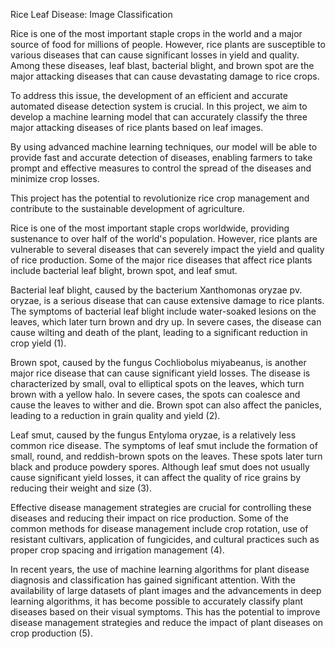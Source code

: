 Rice Leaf Disease: Image Classification

Rice is one of the most important staple crops in the world and a major source of food for millions of people. However, rice plants are susceptible to various diseases that can cause significant losses in yield and quality. Among these diseases, leaf blast, bacterial blight, and brown spot are the major attacking diseases that can cause devastating damage to rice crops.

To address this issue, the development of an efficient and accurate automated disease detection system is crucial. In this project, we aim to develop a machine learning model that can accurately classify the three major attacking diseases of rice plants based on leaf images.

By using advanced machine learning techniques, our model will be able to provide fast and accurate detection of diseases, enabling farmers to take prompt and effective measures to control the spread of the diseases and minimize crop losses.

This project has the potential to revolutionize rice crop management and contribute to the sustainable development of agriculture.

Rice is one of the most important staple crops worldwide, providing sustenance to over half of the world's population. However, rice plants are vulnerable to several diseases that can severely impact the yield and quality of rice production. Some of the major rice diseases that affect rice plants include bacterial leaf blight, brown spot, and leaf smut.

Bacterial leaf blight, caused by the bacterium Xanthomonas oryzae pv. oryzae, is a serious disease that can cause extensive damage to rice plants. The symptoms of bacterial leaf blight include water-soaked lesions on the leaves, which later turn brown and dry up. In severe cases, the disease can cause wilting and death of the plant, leading to a significant reduction in crop yield (1).

Brown spot, caused by the fungus Cochliobolus miyabeanus, is another major rice disease that can cause significant yield losses. The disease is characterized by small, oval to elliptical spots on the leaves, which turn brown with a yellow halo. In severe cases, the spots can coalesce and cause the leaves to wither and die. Brown spot can also affect the panicles, leading to a reduction in grain quality and yield (2).

Leaf smut, caused by the fungus Entyloma oryzae, is a relatively less common rice disease. The symptoms of leaf smut include the formation of small, round, and reddish-brown spots on the leaves. These spots later turn black and produce powdery spores. Although leaf smut does not usually cause significant yield losses, it can affect the quality of rice grains by reducing their weight and size (3).

Effective disease management strategies are crucial for controlling these diseases and reducing their impact on rice production. Some of the common methods for disease management include crop rotation, use of resistant cultivars, application of fungicides, and cultural practices such as proper crop spacing and irrigation management (4).

In recent years, the use of machine learning algorithms for plant disease diagnosis and classification has gained significant attention. With the availability of large datasets of plant images and the advancements in deep learning algorithms, it has become possible to accurately classify plant diseases based on their visual symptoms. This has the potential to improve disease management strategies and reduce the impact of plant diseases on crop production (5).